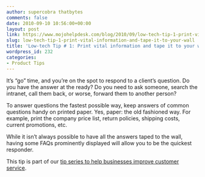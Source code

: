 ```yaml
---
author: supercobra thatbytes
comments: false
date: 2010-09-10 10:56:00+00:00
layout: post
link: https://www.mojohelpdesk.com/blog/2010/09/low-tech-tip-1-print-vital-information-and-tape-it-to-your-wall/
slug: low-tech-tip-1-print-vital-information-and-tape-it-to-your-wall
title: 'Low-tech Tip # 1: Print vital information and tape it to your wall'
wordpress_id: 232
categories:
- Product Tips
---
```


It’s “go” time, and you’re on the spot to respond to a client’s question. Do you have the answer at the ready? Do you need to ask someone, search the intranet, call them back, or worse, forward them to another person?  
  
To answer questions the fastest possible way, keep answers of common questions handy on printed paper. Yes, paper: the old fashioned way. For example, print the company price list, return policies, shipping costs, current promotions, etc.  
  
While it isn’t always possible to have all the answers taped to the wall, having some FAQs prominently displayed will allow you to be the quickest responder.  
  
This tip is part of our [tip series to help businesses improve customer service](http://blog.mojohelpdesk.com/2010/09/tips-to-exceptional-customer-service.html).
